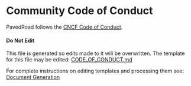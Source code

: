 # Community Code of Conduct

PavedRoad follows the [CNCF Code of Conduct](https://github.com/cncf/foundation/blob/master/code-of-conduct.md).

#### Do Not Edit
This file is generated so edits made to it will be overwritten.
The template for this file may be edited:
[CODE_OF_CONDUCT.md](/assets/templates/oss-default/CODE_OF_CONDUCT.md)

For complete instructions on editing templates and processing them see:
[Document Generation](/assets/README.md)
